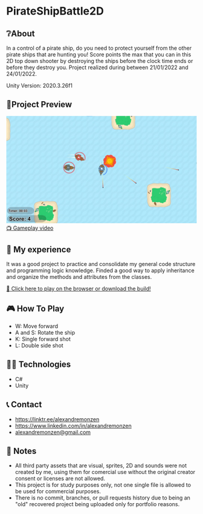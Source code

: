 # PirateShipBattle2D

## ❔About
In a control of a pirate ship, do you need to protect yourself from the other pirate ships that are hunting you! Score points the max that you can in this 2D top down shooter by destroying the ships before the clock time ends or before they destroy you. Project realized during between 21/01/2022 and 24/01/2022.

Unity Version: 2020.3.26f1


## 📸Project Preview
![preview](PirateShipBattle2D_AlexandreMonzen/Assets/Screenshots/Screenshot1.png)
[📺 Gameplay video](https://alexandre-monzen.itch.io/pirate-battle-ship-2d)

## 🧠 My experience
It was a good project to practice and consolidate my general code structure and programming logic knowledge. Finded a good way to apply inheritance and organize the methods and attributes from the classes.

[🔗 Click here to play on the browser or download the build!](https://alexandre-monzen.itch.io/pirate-battle-ship-2d)


## 🎮 How To Play
- W: Move forward
- A and S: Rotate the ship
- K: Single forward shot
- L: Double side shot

## 👩‍💻 Technologies
- C#
- Unity

## 📞 Contact
- https://linktr.ee/alexandremonzen
- https://www.linkedin.com/in/alexandremonzen
- alexandremonzen@gmail.com

## 🤚 Notes
- All third party assets that are visual, sprites, 2D and sounds were not created by me, using them for comercial use without the original creator consent or licenses are not allowed.
- This project is for study purposes only, not one single file is allowed to be used for commercial purposes.
- There is no commit, branches, or pull requests history due to being an "old" recovered project being uploaded only for portfolio reasons.
